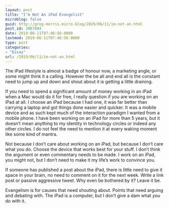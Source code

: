 ```yaml
---
layout: post
title: "I’m Not An iPad Evangelist"
microblog: false
guid: http://greg-morris.micro.blog/2019/06/11/im-not-an.html
post_id: 3987804
date: 2019-06-11T07:46:56-0000
lastmod: 2019-06-11T07:46:56-0000
type: post
categories:
- "Essay"
url: /2019/06/11/im-not-an.html
---
```

<p>The iPad lifestyle is almost a badge of honour now, a marketing angle, or some might think it a calling. However the be all and end all is the constant need to jump up and down and shout about it is getting a little draining.</p><p>If you need to spend a significant amount of money working in an iPad when a Mac would do it for free, I really question if you are working on an iPad at all. I choose an iPad because I had one, it was far better than carrying a laptop and got things done easier and quicker. It was a mobile device and as such kept much of the interaction paradigm I wanted from a mobile phone. I have been working on an iPad for more than 5 years, but it doesn’t mean anything to my identity in technology circles or indeed any other circles. I do not feel the need to mention it at every waking moment like some kind of mantra.</p><p>Not because I don’t care about working on an iPad, but because I don’t care what you do. Choose the device that works best for your stuff. I don’t think the argument or even commentary needs to be made. I work on an iPad, you might not, but I don’t need to make it my life’s work to convince you.</p><p>If someone has published a post about the iPad, there is little need to give it space in your brain, no need to comment on it for the next week. Write a link post or passive aggressive tweet. Why even be bothered by it? Leave it be.</p><p>Evangelism is for causes that need shouting about. Points that need arguing and debating with. The iPad is a computer, but I don’t give a dam what <em><em>you</em></em> do with it.</p>
